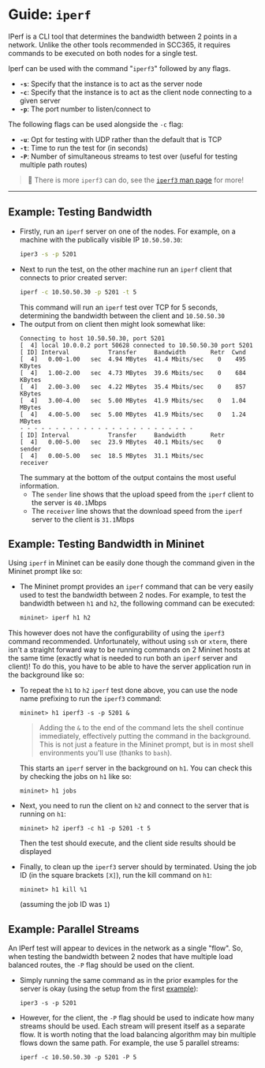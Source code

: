 # Guide: `iperf`

IPerf is a CLI tool that determines the bandwidth between 2 points in a network. Unlike the other tools recommended in SCC365, it requires commands to be executed on both nodes for a single test.

Iperf can be used with the command "`iperf3`" followed by any flags.

  - **`-s`**: Specify that the instance is to act as the server node
  - **`-c`**: Specify that the instance is to act as the client node connecting to a given server
  - **`-p`**: The port number to listen/connect to

The following flags can be used alongside the `-c` flag:

  - **`-u`**: Opt for testing with UDP rather than the default that is TCP
  - **`-t`**: Time to run the test for (in seconds)
  - **`-P`**: Number of simultaneous streams to test over (useful for testing multiple path routes)

> 📖 There is more `iperf3` can do, see the [`iperf3` man page](https://manpages.ubuntu.com/manpages/focal/en/man1/iperf3.1.html) for more!

---

## Example: Testing Bandwidth

- Firstly, run an `iperf` server on one of the nodes. For example, on a machine with the publically visible IP `10.50.50.30`:
  ```bash
  iper3 -s -p 5201
  ```
- Next to run the test, on the other machine run an `iperf` client that connects to prior created server:
  ```bash
  iperf -c 10.50.50.30 -p 5201 -t 5
  ```
  This command will run an `iperf` test over TCP for 5 seconds, determining the bandwidth between the client and `10.50.50.30`
- The output from on client then might look somewhat like:
  ```
  Connecting to host 10.50.50.30, port 5201
  [  4] local 10.0.0.2 port 50628 connected to 10.50.50.30 port 5201
  [ ID] Interval           Transfer     Bandwidth       Retr  Cwnd
  [  4]   0.00-1.00   sec  4.94 MBytes  41.4 Mbits/sec    0    495 KBytes       
  [  4]   1.00-2.00   sec  4.73 MBytes  39.6 Mbits/sec    0    684 KBytes       
  [  4]   2.00-3.00   sec  4.22 MBytes  35.4 Mbits/sec    0    857 KBytes       
  [  4]   3.00-4.00   sec  5.00 MBytes  41.9 Mbits/sec    0   1.04 MBytes       
  [  4]   4.00-5.00   sec  5.00 MBytes  41.9 Mbits/sec    0   1.24 MBytes       
  - - - - - - - - - - - - - - - - - - - - - - - - -
  [ ID] Interval           Transfer     Bandwidth       Retr
  [  4]   0.00-5.00   sec  23.9 MBytes  40.1 Mbits/sec    0             sender
  [  4]   0.00-5.00   sec  18.5 MBytes  31.1 Mbits/sec                  receiver
  ```
  The summary at the bottom of the output contains the most useful information. 
  - The `sender` line shows that the upload speed from the `iperf` client to the server is `40.1`Mbps
  - The `receiver` line shows that the download speed from the `iperf` server to the client is `31.1`Mbps


## Example: Testing Bandwidth in Mininet

Using `iperf` in Mininet can be easily done though the command given in the Mininet prompt like so:

- The Mininet prompt provides an `iperf` command that can be very easily used to test the bandwidth between 2 nodes. For example, to test the bandwidth between `h1` and `h2`, the following command can be executed:
  ```bash
  mininet> iperf h1 h2
  ```

This however does not have the configurability of using the `iperf3` command recommended. Unfortunately, without using `ssh` or `xterm`, there isn't a straight forward way to be running commands on 2 Mininet hosts at the same time (exactly what is needed to run both an `iperf` server and client)! To do this, you have to be able to have the server application run in the background like so:

- To repeat the `h1` to `h2` `iperf` test done above, you can use the node name prefixing to run the `iperf3` command:
  ```
  mininet> h1 iperf3 -s -p 5201 &
  ```
  > Adding the `&` to the end of the command lets the shell continue immediately, effectively putting the command in the background. This is not just a feature in the Mininet prompt, but is in most shell environments you'll use (thanks to `bash`).

  This starts an `iperf` server in the background on `h1`. You can check this by checking the jobs on `h1` like so:
  ```
  mininet> h1 jobs
  ```
- Next, you need to run the client on `h2` and connect to the server that is running on `h1`:
  ```
  mininet> h2 iperf3 -c h1 -p 5201 -t 5
  ```
  Then the test should execute, and the client side results should be displayed
- Finally, to clean up the `iperf3` server should by terminated. Using the job ID (in the square brackets `[X]`), run the kill command on `h1`:
  ```
  mininet> h1 kill %1
  ```
  (assuming the job ID was `1`)

## Example: Parallel Streams

An IPerf test will appear to devices in the network as a single "flow". So, when testing the bandwidth between 2 nodes that have multiple load balanced routes, the `-P` flag should be used on the client.

- Simply running the same command as in the prior examples for the server is okay (using the setup from the first [example](#example-testing-bandwidth)):
  ```
  iper3 -s -p 5201
  ```
- However, for the client, the `-P` flag should be used to indicate how many streams should be used. Each stream will present itself as a separate flow. It is worth noting that the load balancing algorithm may bin multiple flows down the same path. For example, the use 5 parallel streams:
  ```
  iperf -c 10.50.50.30 -p 5201 -P 5
  ```
